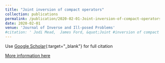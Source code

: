 ```yaml
---
title: "Joint inversion of compact operators"
collection: publications
permalink: /publication/2020-02-01-Joint-inversion-of-compact-operators
date: 2020-02-01
venue: 'Journal of Inverse and Ill-posed Problems'
#citation: ' Jodi Mead,  James Ford, &quot;Joint #inversion of compact operators.&quot; Journal of #Inverse and Ill-posed Problems, 2020.'
---
```

Use [Google Scholar](https://scholar.google.com/scholar?q=Joint+inversion+of+compact+operators){:target="_blank"} for full citation

[More information here](https://jodimead.github.io/files/joint_compact.pdf)
